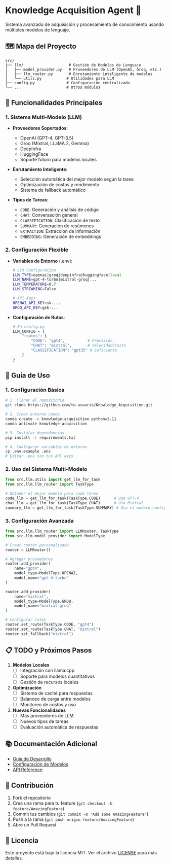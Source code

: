# Knowledge Acquisition Agent 🤖

Sistema avanzado de adquisición y procesamiento de conocimiento usando múltiples modelos de lenguaje.

## 🗺️ Mapa del Proyecto

```
src/
├── llm/                    # Gestión de Modelos de Lenguaje
│   ├── model_provider.py   # Proveedores de LLM (OpenAI, Groq, etc.)
│   ├── llm_router.py       # Enrutamiento inteligente de modelos
│   └── utils.py           # Utilidades para LLM
├── config.py              # Configuración centralizada
└── ...                    # Otros módulos
```

## 🎯 Funcionalidades Principales

### 1. Sistema Multi-Modelo (LLM)
- **Proveedores Soportados**:
  - OpenAI (GPT-4, GPT-3.5)
  - Groq (Mixtral, LLaMA 2, Gemma)
  - DeepInfra
  - HuggingFace
  - Soporte futuro para modelos locales

- **Enrutamiento Inteligente**:
  - Selección automática del mejor modelo según la tarea
  - Optimización de costos y rendimiento
  - Sistema de fallback automático

- **Tipos de Tareas**:
  - `CODE`: Generación y análisis de código
  - `CHAT`: Conversación general
  - `CLASSIFICATION`: Clasificación de texto
  - `SUMMARY`: Generación de resúmenes
  - `EXTRACTION`: Extracción de información
  - `EMBEDDING`: Generación de embeddings

### 2. Configuración Flexible
- **Variables de Entorno** (.env):
  ```bash
  # LLM Configuration
  LLM_TYPE=openai|groq|deepinfra|huggingface|local
  LLM_NAME=gpt-4-turbo|mixtral-groq|...
  LLM_TEMPERATURE=0.7
  LLM_STREAMING=False

  # API Keys
  OPENAI_API_KEY=sk-...
  GROQ_API_KEY=gsk-...
  ```

- **Configuración de Rutas**:
  ```python
  # En config.py
  LLM_CONFIG = {
      "routes": {
          "CODE": "gpt4",          # Precisión
          "CHAT": "mixtral",       # Velocidad/Costo
          "CLASSIFICATION": "gpt35" # Suficiente
      }
  }
  ```

## 🚀 Guía de Uso

### 1. Configuración Básica
```bash
# 1. Clonar el repositorio
git clone https://github.com/tu-usuario/Knowledge_Acquisition.git

# 2. Crear entorno conda
conda create -n knowledge-acquisition python=3.11
conda activate knowledge-acquisition

# 3. Instalar dependencias
pip install -r requirements.txt

# 4. Configurar variables de entorno
cp .env.example .env
# Editar .env con tus API keys
```

### 2. Uso del Sistema Multi-Modelo

```python
from src.llm.utils import get_llm_for_task
from src.llm.llm_router import TaskType

# Obtener el mejor modelo para cada tarea
code_llm = get_llm_for_task(TaskType.CODE)      # Usa GPT-4
chat_llm = get_llm_for_task(TaskType.CHAT)      # Usa Mixtral
summary_llm = get_llm_for_task(TaskType.SUMMARY) # Usa el modelo configurado
```

### 3. Configuración Avanzada

```python
from src.llm.llm_router import LLMRouter, TaskType
from src.llm.model_provider import ModelType

# Crear router personalizado
router = LLMRouter()

# Agregar proveedores
router.add_provider(
    name="gpt4",
    model_type=ModelType.OPENAI,
    model_name="gpt-4-turbo"
)

router.add_provider(
    name="mixtral",
    model_type=ModelType.GROQ,
    model_name="mixtral-groq"
)

# Configurar rutas
router.set_route(TaskType.CODE, "gpt4")
router.set_route(TaskType.CHAT, "mixtral")
router.set_fallback("mixtral")
```

## 📋 TODO y Próximos Pasos

1. **Modelos Locales**
   - [ ] Integración con llama.cpp
   - [ ] Soporte para modelos cuantitativos
   - [ ] Gestión de recursos locales

2. **Optimización**
   - [ ] Sistema de caché para respuestas
   - [ ] Balanceo de carga entre modelos
   - [ ] Monitoreo de costos y uso

3. **Nuevas Funcionalidades**
   - [ ] Más proveedores de LLM
   - [ ] Nuevos tipos de tareas
   - [ ] Evaluación automática de respuestas

## 📚 Documentación Adicional

- [Guía de Desarrollo](docs/development.md)
- [Configuración de Modelos](docs/models.md)
- [API Reference](docs/api.md)

## 🤝 Contribución

1. Fork el repositorio
2. Crea una rama para tu feature (`git checkout -b feature/AmazingFeature`)
3. Commit tus cambios (`git commit -m 'Add some AmazingFeature'`)
4. Push a la rama (`git push origin feature/AmazingFeature`)
5. Abre un Pull Request

## 📄 Licencia

Este proyecto está bajo la licencia MIT. Ver el archivo [LICENSE](LICENSE) para más detalles.
